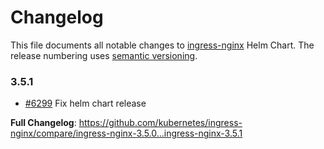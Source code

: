 <!-- SPDX-License-Identifier: Apache-2.0 -->

# Changelog

This file documents all notable changes to [ingress-nginx](https://github.com/kubernetes/ingress-nginx) Helm Chart. The release numbering uses [semantic versioning](http://semver.org).

### 3.5.1

* [#6299](https://github.com/kubernetes/ingress-nginx/pull/6299) Fix helm chart release

**Full Changelog**: https://github.com/kubernetes/ingress-nginx/compare/ingress-nginx-3.5.0...ingress-nginx-3.5.1
